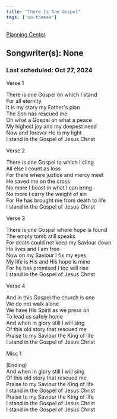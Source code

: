 ```yaml
---
title: "There Is One Gospel"
tags: ['no-themes']
---
```


[Planning Center](https://services.planningcenteronline.com/songs/22889240)

## Songwriter(s): None
### Last scheduled: Oct 27, 2024          

Verse 1  
  
There is one Gospel on which I stand  
For all eternity  
It is my story my Father's plan  
The Son has rescued me  
Oh what a Gospel oh what a peace  
My highest joy and my deepest need  
Now and forever He is my light  
I stand in the Gospel of Jesus Christ  
  
Verse 2  
  
There is one Gospel to which I cling  
All else I count as loss  
For there where justice and mercy meet  
He saved me on the cross  
No more I boast in what I can bring  
No more I carry the weight of sin  
For He has brought me from death to life  
I stand in the Gospel of Jesus Christ  
  
Verse 3  
  
There is one Gospel where hope is found  
The empty tomb still speaks  
For death could not keep my Saviour down  
He lives and I am free  
Now on my Saviour I fix my eyes  
My life is His and His hope is mine  
For he has promised I too will rise  
I stand in the Gospel of Jesus Christ  
  
Verse 4  
  
And in this Gospel the church is one  
We do not walk alone  
We have His Spirit as we press on  
To lead us safely home  
And when in glory still I will sing  
Of this old story that rescued me  
Praise to my Saviour the King of life  
I stand in the Gospel of Jesus Christ  
  
Misc 1  
  
(Ending)  
And when in glory still I will sing  
Of this old story that rescued me  
Praise to my Saviour the King of life  
I stand in the Gospel of Jesus Christ  
Praise to my Saviour the King of life  
I stand in the Gospel of Jesus Christ  
I stand in the Gospel of Jesus Christ
